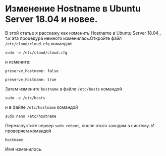 
# Изменение Hostname в Ubuntu Server 18.04 и новее.
В этой статье я расскажу как изменить Hostname в Ubuntu Server 18.04 , т.к эта процедура немного изменилась.Откройте файл
`/etc/cloud/cloud.cfg`
командой
```
sudo -e /etc/cloud/cloud.cfg
```
и измените:
```
preserve_hostname: false
```
```
preserve_hostname: true
```
Затем измените `hostname` в файле `/etc/hosts`
командой
```
sudo -e /etc/hosts
```
и в файле `/etc/hostname`
командой
```
sudo nano /etc/hostname
```
Перезапустите сервер `sudo reboot`, после этого заходим в систему.
И проверяем командой
```
hostname
```
Имя изменилось.